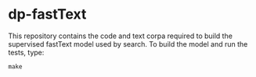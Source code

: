 dp-fastText
==================

This repository contains the code and text corpa required to build the supervised fastText model used by search.
To build the model and run the tests, type:

```make```
